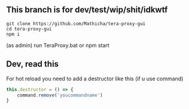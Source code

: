 ## This branch is for dev/test/wip/shit/idkwtf
```
git clone https://github.com/Mathicha/tera-proxy-gui
cd tera-proxy-gui
npm i
```

(as admin) run TeraProxy.bat or npm start

## Dev, read this
For hot reload you need to add a destructor like this (if u use command)
```js
this.destructor = () => {
	command.remove('youcommandname')
}
```